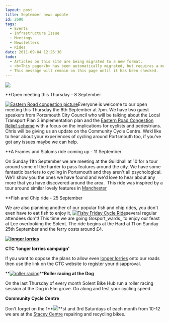```yaml
---
layout: post
title: September news update
id: 2690
tags:
  - Events
  - Infrastructure Issue
  - Meetings
  - Newsletters
  - Rides
date: 2011-09-04 12:26:30
todo:
  - Articles on this site are being migrated to a new format.
  - <b>This page</b> has been automatically migrated, but requires a manual check-&amp;-tune to ensure the format and links all work as expected.
  - This message will remain on this page until it has been checked.
---
```


![](http://www.pompeybug.co.uk/wp-content/uploads/2011/09/pcf_logo_wide_thumb.png)

**Open meeting this Thursday - 8 September

[![](http://www.pompeybug.co.uk/wp-content/uploads/2011/09/Eastern-Road-congestion-picture2-150x150.jpg "Eastern Road congestion picture")](http://www.pompeybug.co.uk/wp-content/uploads/2011/09/Eastern-Road-congestion-picture2.jpg)Everyone is welcome to our open meeting this Thursday the 8th September at 7pm. We have two guest speakers from Portsmouth City Council who will be talking about the Local Transport Plan 3 implementation plan and the [Eastern Road Congestion Relief scheme](http://www.portsmouth.gov.uk/living/21986.html "Eastern Road Congestion Relief Sheme") with a focus on the implications for cyclists and pedestrians. Chris will be giving us an update on the Community Cycle Centre. We’d like to hear about your experiences of cycling around Portsmouth too, if you’ve got any issues maybe we can help.

**A Frames and Slaloms ride coming up - 11 September

On Sunday 11th September we are meeting at the Guildhall at 10 for a tour around some of the harder to pass features around the city. We have some fantastic barriers to cycling in Portsmouth and they aren't all psychological. We'll show you the ones we have found and we'd love to hear about any more that you have discovered around the area.  This ride was inspired by a tour around similar lovely features in [Manchester](http://madcyclelanesofmanchester.blogspot.com/2011/06/barriers-bollards-boulders-and-tank.html "manchester ride")

**Fish and Chip ride - 25 September

We are also planning another of our popular fish and chip rides, you don't even have to eat fish to enjoy it, [![Fishy Friday Cycle Ride](http://www.pompeybug.co.uk/wp-content/uploads/2011/06/fish-and-chip-shop-sign-150x150.jpg)](http://www.pompeybug.co.uk/2011/06/bike-week-2011-fishy-friday-bike-ride/fish-and-chip-shop-sign/)several regular attendees don't! This time we are going Gosport_wards_ to enjoy our feast at Lee overlooking the Solent. The ride begins at the Hard at 11 on Sunday 25th September and the ferry costs around £4.

**[![longer lorries](http://www.pompeybug.co.uk/wp-content/uploads/2011/09/lonlorword-150x150.jpg)](http://www.pompeybug.co.uk/2011/09/news-update/lonlorword/)**

**CTC 'longer lorries campaign'**

If you want to oppose the plans to allow even [longer lorries](http://e-activist.com/ea-action/action?ea.client.id=170&amp;ea.campaign.id=11765 "ctc campaign") onto our roads then use the link on the CTC website to register your disapproval.


**[![roller racing](http://www.pompeybug.co.uk/wp-content/uploads/2011/09/roller-racing.jpg)](http://www.pompeybug.co.uk/2011/09/news-update/roller-racing/)****Roller racing at the Dog**

On the last Thursday of every month Solent Bike Hub run a roller racing session at the Dog in Elm grove. Go along and test your cycling speed.

**Community Cycle Centre**

Don't forget on the 1**[![](http://www.pompeybug.co.uk/wp-content/uploads/2011/09/cclogosm1.png)](http://www.pompeybug.co.uk/2011/09/news-update/cclogosm-3/)**st and 3rd Saturdays of each month from 10-12 we are at the [Stacey Centre](http://www.pompeybug.co.uk/community/community-cycle-centre/ "CCC") repairing and recycling bikes.